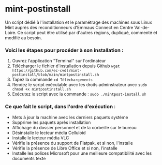 # mint-postinstall
Un script dédié à l'installation et le paramétrage des machines sous Linux Mint auprès des reconditionneurs d'Emmaus Connect en Centre Val-de-Loire. Ce script peut être utilisé par d'autres régions, dupliqué, commenté et modifié au besoin.

### Voici les étapes pour procéder à son installation :
1. Ouvrez l'application "Terminal" sur l'ordinateur
2. Télécharger le fichier d'installation depuis Github
  `wget https://github.com/ec-cvdl/mint-postinstall/blob/main/mintpostinstall.sh`
3. Tapez la commande
  `cd Téléchargements`
4. Rendez le script exécutable avec les droits adminstrateur avec
   `sudo chmod +x mintpostinstall.sh`
5. Exécutez le script avec la commande :
  `sudo ./mintpost-install.sh`
### Ce que fait le script, dans l'ordre d'exécution :
- Mets à jour la machine avec les derniers paquets système
- Supprime les paquets après installation
- Affichage du dossier personnel et de la corbeille sur le bureau
- Désinstalle le lecteur média Celluloid
- Installe le lecteur média VLC
- Vérifie la présence du support de Flatpak, et si non, l'installe
- Vérifie la présence de Libre Office et si non, l'installe
- Installe les polices Microsoft pour une meilleure compatibilité avec les documents texte
